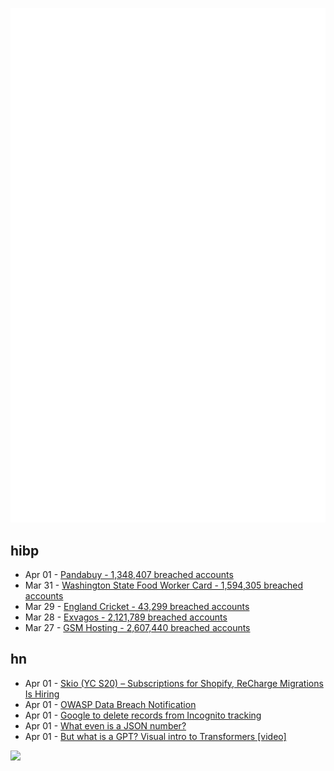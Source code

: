 ![Metrics](https://raw.githubusercontent.com/phixion/phixion/master/metrics.svg)

## hibp

<!--
for https://github.com/phixion/phixion/blob/main/.github/workflows/feeds.yml
-->
<!--START_SECTION:haveibeenpwnd-->
- Apr 01 - [Pandabuy - 1,348,407 breached accounts](https://haveibeenpwned.com/PwnedWebsites#Pandabuy)
- Mar 31 - [Washington State Food Worker Card - 1,594,305 breached accounts](https://haveibeenpwned.com/PwnedWebsites#WashingtonStateFoodWorkerCard)
- Mar 29 - [England Cricket - 43,299 breached accounts](https://haveibeenpwned.com/PwnedWebsites#ECB)
- Mar 28 - [Exvagos - 2,121,789 breached accounts](https://haveibeenpwned.com/PwnedWebsites#Exvagos)
- Mar 27 - [GSM Hosting - 2,607,440 breached accounts](https://haveibeenpwned.com/PwnedWebsites#GSMHosting)
<!--END_SECTION:haveibeenpwnd-->

## hn

<!--
for https://github.com/phixion/phixion/blob/main/.github/workflows/feeds.yml
-->
<!--START_SECTION:hn-->
- Apr 01 - [Skio (YC S20) – Subscriptions for Shopify, ReCharge Migrations Is Hiring](https://skio.com/careers/)
- Apr 01 - [OWASP Data Breach Notification](https://owasp.org/blog/2024/03/29/OWASP-data-breach-notification)
- Apr 01 - [Google to delete records from Incognito tracking](https://www.bbc.com/news/business-68709119)
- Apr 01 - [What even is a JSON number?](https://blog.trl.sn/blog/what-is-a-json-number/)
- Apr 01 - [But what is a GPT?  Visual intro to Transformers [video]](https://www.youtube.com/watch?v=wjZofJX0v4M)
<!--END_SECTION:hn-->

<!--
for https://yhype.me
-->
![](https://hit.yhype.me/github/profile?user_id=13013670)
